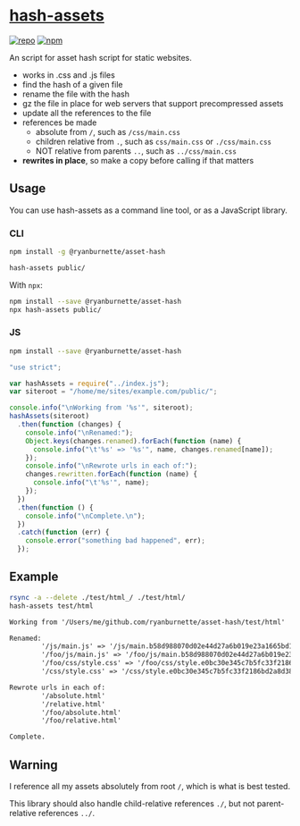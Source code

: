 # [hash-assets](https://github.com/ryanburnette/asset-hash)

[![repo](https://img.shields.io/badge/repository-Github-black.svg?style=flat-square)](https://github.com/ryanburnette/asset-hash) [![npm](https://img.shields.io/badge/package-NPM-green.svg?style=flat-square)](https://www.npmjs.com/package/@ryanburnette/asset-hash)

An script for asset hash script for static websites.

- works in .css and .js files
- find the hash of a given file
- rename the file with the hash
- gz the file in place for web servers that support precompressed assets
- update all the references to the file
- references be made
  - absolute from `/`, such as `/css/main.css`
  - children relative from `.`, such as `css/main.css` or `./css/main.css`
  - NOT relative from parents `..`, such as `../css/main.css`
- **rewrites in place**, so make a copy before calling if that matters

## Usage

You can use hash-assets as a command line tool, or as a JavaScript library.

### CLI

```bash
npm install -g @ryanburnette/asset-hash
```

```bash
hash-assets public/
```

With `npx`:

```bash
npm install --save @ryanburnette/asset-hash
npx hash-assets public/
```

### JS

```bash
npm install --save @ryanburnette/asset-hash
```

```js
"use strict";

var hashAssets = require("../index.js");
var siteroot = "/home/me/sites/example.com/public/";

console.info("\nWorking from '%s'", siteroot);
hashAssets(siteroot)
  .then(function (changes) {
    console.info("\nRenamed:");
    Object.keys(changes.renamed).forEach(function (name) {
      console.info("\t'%s' => '%s'", name, changes.renamed[name]);
    });
    console.info("\nRewrote urls in each of:");
    changes.rewritten.forEach(function (name) {
      console.info("\t'%s'", name);
    });
  })
  .then(function () {
    console.info("\nComplete.\n");
  })
  .catch(function (err) {
    console.error("something bad happened", err);
  });
```

## Example

```bash
rsync -a --delete ./test/html_/ ./test/html/
hash-assets test/html
```

```txt
Working from '/Users/me/github.com/ryanburnette/asset-hash/test/html'

Renamed:
        '/js/main.js' => '/js/main.b58d988070d02e44d27a6b019e23a1665bd1f790.js'
        '/foo/js/main.js' => '/foo/js/main.b58d988070d02e44d27a6b019e23a1665bd1f790.js'
        '/foo/css/style.css' => '/foo/css/style.e0bc30e345c7b5fc33f2186bd2a8d387b088e1eb.css'
        '/css/style.css' => '/css/style.e0bc30e345c7b5fc33f2186bd2a8d387b088e1eb.css'

Rewrote urls in each of:
        '/absolute.html'
        '/relative.html'
        '/foo/absolute.html'
        '/foo/relative.html'

Complete.
```

## Warning

I reference all my assets absolutely from root `/`, which is what is best tested.

This library should also handle child-relative references `./`, but not parent-relative references `../`.

